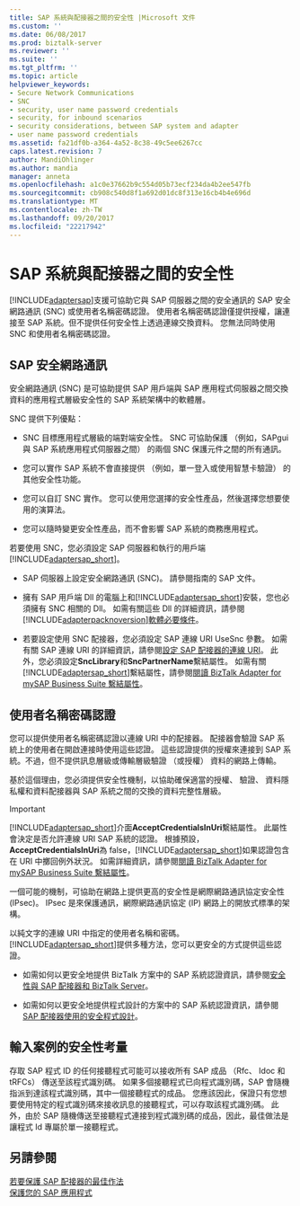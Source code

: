 ```yaml
---
title: SAP 系統與配接器之間的安全性 |Microsoft 文件
ms.custom: ''
ms.date: 06/08/2017
ms.prod: biztalk-server
ms.reviewer: ''
ms.suite: ''
ms.tgt_pltfrm: ''
ms.topic: article
helpviewer_keywords:
- Secure Network Communications
- SNC
- security, user name password credentials
- security, for inbound scenarios
- security considerations, between SAP system and adapter
- user name password credentials
ms.assetid: fa21df0b-a364-4a52-8c38-49c5ee6267cc
caps.latest.revision: 7
author: MandiOhlinger
ms.author: mandia
manager: anneta
ms.openlocfilehash: a1c0e37662b9c554d05b73ecf234da4b2ee547fb
ms.sourcegitcommit: cb908c540d8f1a692d01dc8f313e16cb4b4e696d
ms.translationtype: MT
ms.contentlocale: zh-TW
ms.lasthandoff: 09/20/2017
ms.locfileid: "22217942"
---
```

# <a name="security-between-the-sap-system-and-the-adapter"></a>SAP 系統與配接器之間的安全性
[!INCLUDE[adaptersap](../../includes/adaptersap-md.md)]支援可協助它與 SAP 伺服器之間的安全通訊的 SAP 安全網路通訊 (SNC) 或使用者名稱密碼認證。 使用者名稱密碼認證僅提供授權，讓連接至 SAP 系統。但不提供任何安全性上透過連線交換資料。 您無法同時使用 SNC 和使用者名稱密碼認證。  
  
## <a name="sap-secure-network-communications"></a>SAP 安全網路通訊  
 安全網路通訊 (SNC) 是可協助提供 SAP 用戶端與 SAP 應用程式伺服器之間交換資料的應用程式層級安全性的 SAP 系統架構中的軟體層。  
  
 SNC 提供下列優點：  
  
-   SNC 目標應用程式層級的端對端安全性。 SNC 可協助保護 （例如，SAPgui 與 SAP 系統應用程式伺服器之間） 的兩個 SNC 保護元件之間的所有通訊。  
  
-   您可以實作 SAP 系統不會直接提供 （例如，單一登入或使用智慧卡驗證） 的其他安全性功能。  
  
-   您可以自訂 SNC 實作。 您可以使用您選擇的安全性產品，然後選擇您想要使用的演算法。  
  
-   您可以隨時變更安全性產品，而不會影響 SAP 系統的商務應用程式。  
  
 若要使用 SNC，您必須設定 SAP 伺服器和執行的用戶端[!INCLUDE[adaptersap_short](../../includes/adaptersap-short-md.md)]。  
  
-   SAP 伺服器上設定安全網路通訊 (SNC)。 請參閱指南的 SAP 文件。  
  
-   擁有 SAP 用戶端 Dll 的電腦上和[!INCLUDE[adaptersap_short](../../includes/adaptersap-short-md.md)]安裝，您也必須擁有 SNC 相關的 Dll。 如需有關這些 Dll 的詳細資訊，請參閱[!INCLUDE[adapterpacknoversion](../../includes/adapterpacknoversion-md.md)][軟體必要條件](../../adapters-and-accelerators/software-prerequisites-for-biztalk-adapter-pack-2016.md)。  
  
-   若要設定使用 SNC 配接器，您必須設定 SAP 連線 URI UseSnc 參數。 如需有關 SAP 連線 URI 的詳細資訊，請參閱[設定 SAP 配接器的連線 URI](../../adapters-and-accelerators/adapter-sap/configure-the-connection-uri-for-the-sap-adapter.md)。 此外，您必須設定**SncLibrary**和**SncPartnerName**繫結屬性。 如需有關[!INCLUDE[adaptersap_short](../../includes/adaptersap-short-md.md)]繫結屬性，請參閱[閱讀 BizTalk Adapter for mySAP Business Suite 繫結屬性](../../adapters-and-accelerators/adapter-sap/read-about-biztalk-adapter-for-mysap-business-suite-binding-properties.md)。  
  
## <a name="user-name-password-credentials"></a>使用者名稱密碼認證  
 您可以提供使用者名稱密碼認證以連線 URI 中的配接器。 配接器會驗證 SAP 系統上的使用者在開啟連接時使用這些認證。 這些認證提供的授權來連接到 SAP 系統。不過，但不提供訊息層級或傳輸層級驗證 （或授權） 資料的網路上傳輸。  
  
 基於這個理由，您必須提供安全性機制，以協助確保適當的授權、 驗證、 資料隱私權和資料配接器與 SAP 系統之間的交換的資料完整性層級。  
  
> [!IMPORTANT]
>  [!INCLUDE[adaptersap_short](../../includes/adaptersap-short-md.md)]介面**AcceptCredentialsInUri**繫結屬性。 此屬性會決定是否允許連線 URI SAP 系統的認證。 根據預設， **AcceptCredentialsInUri**為 false，[!INCLUDE[adaptersap_short](../../includes/adaptersap-short-md.md)]如果認證包含在 URI 中擲回例外狀況。 如需詳細資訊，請參閱[閱讀 BizTalk Adapter for mySAP Business Suite 繫結屬性](../../adapters-and-accelerators/adapter-sap/read-about-biztalk-adapter-for-mysap-business-suite-binding-properties.md)。  
  
 一個可能的機制，可協助在網路上提供更高的安全性是網際網路通訊協定安全性 (IPsec)。 IPsec 是來保護通訊，網際網路通訊協定 (IP) 網路上的開放式標準的架構。  
  
 以純文字的連線 URI 中指定的使用者名稱和密碼。 [!INCLUDE[adaptersap_short](../../includes/adaptersap-short-md.md)]提供多種方法，您可以更安全的方式提供這些認證。  
  
-   如需如何以更安全地提供 BizTalk 方案中的 SAP 系統認證資訊，請參閱[安全性與 SAP 配接器和 BizTalk Server](../../adapters-and-accelerators/adapter-sap/security-with-the-sap-adapter-and-biztalk-server.md)。  
  
-   如需如何以更安全地提供程式設計的方案中的 SAP 系統認證資訊，請參閱[SAP 配接器使用的安全程式設計](../../adapters-and-accelerators/adapter-sap/secure-programming-with-the-sap-adapter.md)。  
  
## <a name="security-concerns-for-inbound-scenarios"></a>輸入案例的安全性考量  
 存取 SAP 程式 ID 的任何接聽程式可能可以接收所有 SAP 成品 （Rfc、 Idoc 和 tRFCs） 傳送至該程式識別碼。 如果多個接聽程式已向程式識別碼，SAP 會隨機指派到達該程式識別碼，其中一個接聽程式的成品。 您應該因此，保證只有您想要使用特定的程式識別碼來接收訊息的接聽程式，可以存取該程式識別碼。 此外，由於 SAP 隨機傳送至接聽程式連接到程式識別碼的成品，因此，最佳做法是讓程式 Id 專屬於單一接聽程式。  
  
## <a name="see-also"></a>另請參閱  
[若要保護 SAP 配接器的最佳作法](../../adapters-and-accelerators/adapter-sap/best-practices-to-secure-the-sap-adapter.md)  
[保護您的 SAP 應用程式](../../adapters-and-accelerators/adapter-sap/secure-your-sap-applications.md)
